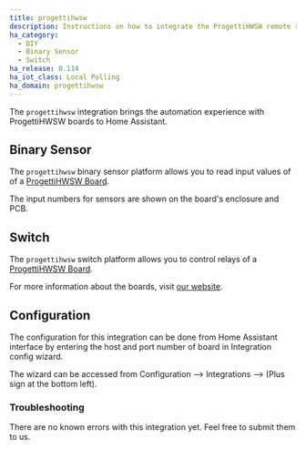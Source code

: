 ```yaml
---
title: progettihwsw
description: Instructions on how to integrate the ProgettiHWSW remote relay boards into Home Assistant.
ha_category:
  - DIY
  - Binary Sensor
  - Switch
ha_release: 0.114
ha_iot_class: Local Polling
ha_domain: progettihwsw
---
```


The `progettihwsw` integration brings the automation experience with ProgettiHWSW boards to Home Assistant.

## Binary Sensor

The `progettihwsw` binary sensor platform allows you to read input values of of a [ProgettiHWSW Board](http://www.progetti-hw-sw.it/).

The input numbers for sensors are shown on the board's enclosure and PCB.

## Switch

The `progettihwsw` switch platform allows you to control relays of a [ProgettiHWSW Board](http://www.progetti-hw-sw.it/).

For more information about the boards, visit [our website](http://www.progetti-hw-sw.it/).

## Configuration

The configuration for this integration can be done from Home Assistant interface by entering the host and port number of board in Integration config wizard.

The wizard can be accessed from Configuration --> Integrations --> (Plus sign at the bottom left).

### Troubleshooting

There are no known errors with this integration yet. Feel free to submit them to us.
